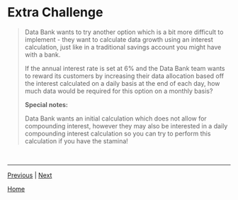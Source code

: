 # **Extra Challenge**

> Data Bank wants to try another option which is a bit more difficult to implement - they want to calculate data growth using an interest calculation, just like in a traditional savings account you might have with a bank.
>
> If the annual interest rate is set at 6% and the Data Bank team wants to reward its customers by increasing their data allocation based off the interest calculated on a daily basis at the end of each day, how much data would be required for this option on a monthly basis?
>
> **Special notes:**
>
> Data Bank wants an initial calculation which does not allow for compounding interest, however they may also be interested in a daily compounding interest calculation so you can try to perform this calculation if you have the stamina!

<br>

---

[Previous](c-DataAllocationChallenge.md) | [Next](e-ExtensionRequest.md)

[Home](../README.md)
